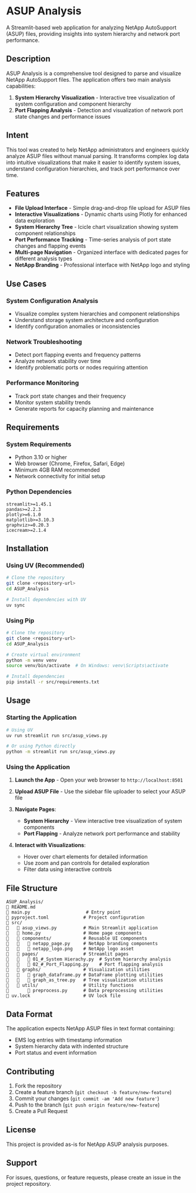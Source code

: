 # ASUP Analysis

A Streamlit-based web application for analyzing NetApp AutoSupport (ASUP) files, providing insights into system hierarchy and network port performance.

## Description

ASUP Analysis is a comprehensive tool designed to parse and visualize NetApp AutoSupport files. The application offers two main analysis capabilities:

1. **System Hierarchy Visualization** - Interactive tree visualization of system configuration and component hierarchy
2. **Port Flapping Analysis** - Detection and visualization of network port state changes and performance issues

## Intent

This tool was created to help NetApp administrators and engineers quickly analyze ASUP files without manual parsing. It transforms complex log data into intuitive visualizations that make it easier to identify system issues, understand configuration hierarchies, and track port performance over time.

## Features

- **File Upload Interface** - Simple drag-and-drop file upload for ASUP files
- **Interactive Visualizations** - Dynamic charts using Plotly for enhanced data exploration
- **System Hierarchy Tree** - Icicle chart visualization showing system component relationships
- **Port Performance Tracking** - Time-series analysis of port state changes and flapping events
- **Multi-page Navigation** - Organized interface with dedicated pages for different analysis types
- **NetApp Branding** - Professional interface with NetApp logo and styling

## Use Cases

### System Configuration Analysis
- Visualize complex system hierarchies and component relationships
- Understand storage system architecture and configuration
- Identify configuration anomalies or inconsistencies

### Network Troubleshooting
- Detect port flapping events and frequency patterns
- Analyze network stability over time
- Identify problematic ports or nodes requiring attention

### Performance Monitoring
- Track port state changes and their frequency
- Monitor system stability trends
- Generate reports for capacity planning and maintenance

## Requirements

### System Requirements
- Python 3.10 or higher
- Web browser (Chrome, Firefox, Safari, Edge)
- Minimum 4GB RAM recommended
- Network connectivity for initial setup

### Python Dependencies
```
streamlit>=1.45.1
pandas>=2.2.3
plotly>=6.1.0
matplotlib>=3.10.3
graphviz>=0.20.3
icecream>=2.1.4
```

## Installation

### Using UV (Recommended)
```bash
# Clone the repository
git clone <repository-url>
cd ASUP_Analysis

# Install dependencies with UV
uv sync
```

### Using Pip
```bash
# Clone the repository
git clone <repository-url>
cd ASUP_Analysis

# Create virtual environment
python -m venv venv
source venv/bin/activate  # On Windows: venv\Scripts\activate

# Install dependencies
pip install -r src/requirements.txt
```

## Usage

### Starting the Application
```bash
# Using UV
uv run streamlit run src/asup_views.py

# Or using Python directly
python -m streamlit run src/asup_views.py
```

### Using the Application

1. **Launch the App** - Open your web browser to `http://localhost:8501`

2. **Upload ASUP File** - Use the sidebar file uploader to select your ASUP file

3. **Navigate Pages**:
   - **System Hierarchy** - View interactive tree visualization of system components
   - **Port Flapping** - Analyze network port performance and stability

4. **Interact with Visualizations**:
   - Hover over chart elements for detailed information
   - Use zoom and pan controls for detailed exploration
   - Filter data using interactive controls

## File Structure

```
ASUP_Analysis/
   README.md
   main.py                     # Entry point
   pyproject.toml             # Project configuration
   src/
      asup_views.py          # Main Streamlit application
      home.py                # Home page components
      components/            # Reusable UI components
         netapp_page.py     # NetApp branding components
         netapp_logo.png    # NetApp logo asset
      pages/                 # Streamlit pages
         01_#_System Hierachy.py  # System hierarchy analysis
         02_#_Port_Flapping.py    # Port flapping analysis
      graphs/                # Visualization utilities
         graph_dataframe.py # DataFrame plotting utilities
         graph_as_tree.py   # Tree visualization utilities
      utils/                 # Utility functions
          preprocess.py      # Data preprocessing utilities
   uv.lock                    # UV lock file
```

## Data Format

The application expects NetApp ASUP files in text format containing:
- EMS log entries with timestamp information
- System hierarchy data with indented structure
- Port status and event information

## Contributing

1. Fork the repository
2. Create a feature branch (`git checkout -b feature/new-feature`)
3. Commit your changes (`git commit -am 'Add new feature'`)
4. Push to the branch (`git push origin feature/new-feature`)
5. Create a Pull Request

## License

This project is provided as-is for NetApp ASUP analysis purposes.

## Support

For issues, questions, or feature requests, please create an issue in the project repository.
